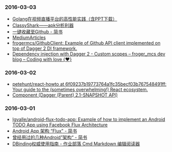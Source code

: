 ### 2016-03-03<br>
+ [Golang在视频直播平台的高性能实践（含PPT下载）](https://mp.weixin.qq.com/s?__biz=MzAwMDU1MTE1OQ==&mid=404230356&idx=1&sn=6b73f971c4cf1170adaf4d249480ed9a&scene=1&srcid=030143KyzPHRJiaJoIRTQaJs&key=710a5d99946419d9370b968cdba92d04dfdfb9bf448c8c42a695906e52dc6b10311bec070608f5f260ced58ddcbf0f6e&ascene=0&uin=MTAwOTE1Mjk2MA%3D%3D&devicetype=iMac+MacBookPro11%2C1+OSX+OSX+10.11.1+build(15B42)&version=11020201&pass_ticket=qWyHweFt2N3oGwrX8p2V6hC9Bbu%2FQ8EfPbyjjLZkxCx3j1LescGHeaebqzwCnFIS)<br>
+ [ClassyShark——apk分析利器](http://mp.weixin.qq.com/s?__biz=MzA4NTQwNDcyMA==&mid=402526638&idx=1&sn=bdd13a3cb722e72f67d4dcc1af0f620d#rd)<br>
+ [一键收藏至Github - 简书](http://www.jianshu.com/p/19d2f3a3b5d8)<br>
+ [MediumArticles](http://localhost:3000/index)<br>
+ [frogermcs/GithubClient: Example of Github API client implemented on top of Dagger 2 DI framework.](https://github.com/frogermcs/GithubClient)<br>
+ [Dependency injection with Dagger 2 - Custom scopes – froger_mcs dev blog – Coding with love {❤️}](http://frogermcs.github.io/dependency-injection-with-dagger-2-custom-scopes/)<br>

### 2016-03-02<br>
+ [petehunt/react-howto at 6f09237b19773764a1fc35becf03b767548491ff: Your guide to the (sometimes overwhelming!) React ecosystem.](https://github.com/petehunt/react-howto/tree/6f09237b19773764a1fc35becf03b767548491ff)<br>
+ [Component (Dagger (Parent) 2.1-SNAPSHOT API)](http://google.github.io/dagger/api/latest/dagger/Component.html)<br>

### 2016-03-01<br>
+ [lgvalle/android-flux-todo-app: Example of how to implement an Android TODO App using Facebook Flux Architecture](https://github.com/lgvalle/android-flux-todo-app)<br>
+ [Android App 架构 “Flux” - 简书](http://www.jianshu.com/p/918719151e72)<br>
+ [曾经用过的几种Android”架构“ - 简书](http://www.jianshu.com/p/e7b6ff1bc360)<br>
+ [DBinding权威使用指南 - 作业部落 Cmd Markdown 编辑阅读器](https://www.zybuluo.com/shark0017/note/256112)<br>

